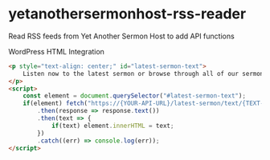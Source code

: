 # yetanothersermonhost-rss-reader

Read RSS feeds from Yet Another Sermon Host to add API functions

WordPress HTML Integration
```html
<p style="text-align: center;" id="latest-sermon-text">
    Listen now to the latest sermon or browse through all of our sermons.
</p>
<script>
    const element = document.querySelector("#latest-sermon-text");
    if(element) fetch("https://{YOUR-API-URL}/latest-sermon/text/{TEXT-PRESET-ID}")
        .then(response => response.text())
        .then(text => {
            if(text) element.innerHTML = text;
        })
        .catch((err) => console.log(err));
</script>
```

